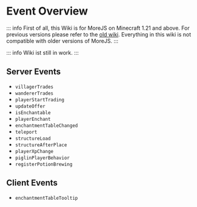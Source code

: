 # Event Overview

::: info
First of all, this Wiki is for MoreJS on Minecraft 1.21 and above. For previous versions please refer to the [old wiki](https://github.com/AlmostReliable/morejs/wiki). Everything in this wiki is not compatible with older versions of MoreJS.
:::

::: info
Wiki ist still in work.
:::

## Server Events

-   `villagerTrades`
-   `wandererTrades`
-   `playerStartTrading`
-   `updateOffer`
-   `isEnchantable`
-   `playerEnchant`
-   `enchantmentTableChanged`
-   `teleport`
-   `structureLoad`
-   `structureAfterPlace`
-   `playerXpChange`
-   `piglinPlayerBehavior`
-   `registerPotionBrewing`

## Client Events

-   `enchantmentTableTooltip`
